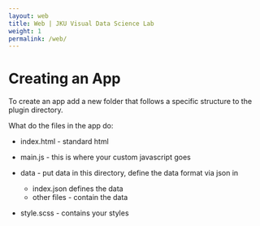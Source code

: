 ```yaml
---
layout: web
title: Web | JKU Visual Data Science Lab
weight: 1
permalink: /web/
---
```



# Creating an App

To create an app add a new folder that follows a specific structure to the plugin directory. 

What do the files in the app do:

  * index.html - standard html
  * main.js - this is where your custom javascript goes 
  * data - put data in this directory, define the data format via json in 
     * index.json defines the data
     * other files - contain the data
    
  * style.scss - contains your styles



